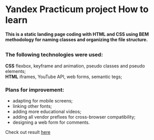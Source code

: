 # Yandex Practicum project How to learn

**This is a static landing page coding with HTML and CSS using BEM methodology for naming classes and organizing the file structure.**

##

### The following technologies were used:

**CSS** flexbox, keyframe and animation, pseudo classes and pseudo elements; </br>
**HTML** iframes, YouTube API, web forms, semantic tegs;

### Plans for improvement:

- adapting for mobile screens;
- linking other fonts;
- adding more educational videos;
- adding all vendor prefixes for cross-browser compatibility;
- designing a web form for comments.

Check out result [here](https://nadyaiva.github.io/how-to-learn/)
